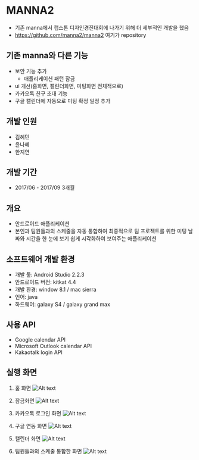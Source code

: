 MANNA2
===========
- 기존 manna에서 캡스톤 디자인경진대회에 나가기 위해 더 세부적인 개발을 했음
- https://github.com/manna2/manna2  여기가 repository

## 기존 manna와 다른 기능
- 보안 기능 추가
  - 애플리케이션 패턴 잠금
- ui 개선(홈화면, 캘린더화면, 미팅화면 전체적으로)
- 카카오톡 친구 초대 기능
- 구글 캘린더에 자동으로 미팅 확정 일정 추가

## 개발 인원
- 김혜민
- 윤나혜
- 한지연

## 개발 기간
- 2017/06 - 2017/09 3개월

## 개요
- 안드로이드 애플리케이션
- 본인과 팀원들과의 스케줄을 자동 통합하여 최종적으로 팀 프로젝트를 위한 미팅 날짜와 시간을 한 눈에 보기 쉽게 시각화하여 보여주는 애플리케이션

## 소프트웨어 개발 환경
- 개발 툴: Android Studio 2.2.3
- 안드로이드 버전: kitkat 4.4
- 개발 환경: window 8.1 / mac sierra
- 언어: java 
- 하드웨어: galaxy S4 / galaxy grand max 


## 사용 API
- Google calendar API
- Microsoft Outlook calendar API
- Kakaotalk login API

## 실행 화면

1. 홈 화면
![Alt text](./home.png "Optional title")

2. 잠금화면
![Alt text](./security.png "Optional title")

2. 카카오톡 로그인 화면
![Alt text](./kakaologin.png "Optional title")

2. 구글 연동 화면
![Alt text](./googlelogin.png "Optional title")

3. 캘린더 화면
![Alt text](./calendar.png "Optional title")

4. 팀원들과의 스케줄 통합한 화면
![Alt text](./intergrate.png "Optional title")
